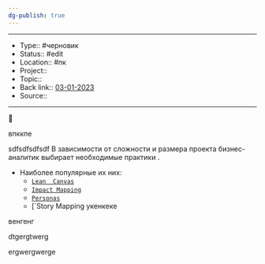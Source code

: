 ```yaml
---
dg-publish: true
---
```

---
- Type:: #черновик
- Status:: #edit 
- Location:: #пк
- Project:: 
- Topic:: 
- Back link:: [03-01-2023](Daily/03-01-2023.md)
- Source:: 
____________
🔻​

впккпе

sdfsdfsdfsdf
В зависимости от сложности и размера проекта бизнес-аналитик выбирает необходимые практики .
- Наиболее популярные их них:
	- [`Lean  Canvas`](`Lean%20%20Canvas`.md) 
	- [`Impact Mapping`](`Impact%20Mapping`.md)
	- [`Personas`](`Personas`.md)
	- [`Story Mapping
укенкеке




венгенг


dtgergtwerg

ergwergwerge
